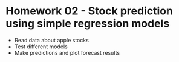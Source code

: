 # Homework 02 - Stock prediction using simple regression models

* Read data about apple stocks
* Test different models
* Make predictions and plot forecast results
